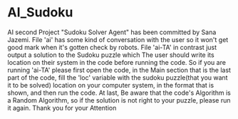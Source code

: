 # AI_Sudoku
AI second Project "Sudoku Solver Agent" has been committed by Sana Jazemi.
File 'ai' has some kind of conversation with the user so it won't get good mark when it's gotten check by robots.
File 'ai-TA' in contrast just output a solution to the Sudoku puzzle which The user should write its location on their system in the code before running the code.
So if you are running 'ai-TA' please first open the code, in the Main section that is the last part of the code, fill the 'loc' variable with the sudoku puzzle(that you want it to be solved) location on your computer system, in the format that is shown, and then run the code.
At last, Be aware that the code's Algorithm is a Random Algorithm, so if the solution is not right to your puzzle, please run it again.
Thank you for your Attention
